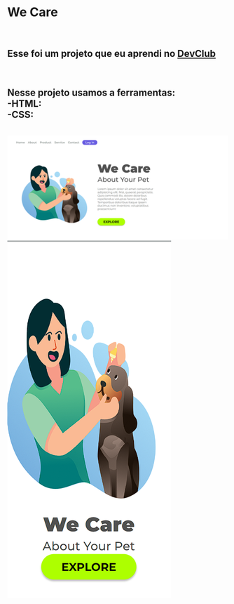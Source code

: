 <h1>We Care</h1>
<br>
<h2>Esse foi um projeto que eu aprendi no <a href="https://rodolfomori.com.br/devclub">DevClub</a></h2>
<br>
<h2>Nesse projeto usamos a ferramentas:
  <br>
  -HTML:
  <br>
  -CSS:
</h2>
<br>
<img src="https://github.com/gustavomonteiro596/Primeiro-projeto/blob/main/img/Captura%20de%20tela%202024-07-28%20155042.png?raw=true" >
<br>
<img src="https://github.com/gustavomonteiro596/Primeiro-projeto/blob/main/img/Captura%20de%20tela%202024-07-28%20155106.png?raw=true" >
